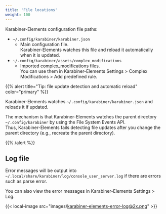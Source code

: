 ```yaml
---
title: 'File locations'
weight: 100
---
```


Karabiner-Elements configuration file paths:

-   `~/.config/karabiner/karabiner.json`
    -   Main configuration file.<br />
        Karabiner-Elements watches this file and reload it automatically when it is updated.
-   `~/.config/karabiner/assets/complex_modifications`
    -   Imported complex_modifications files.<br />
        You can use them in Karabiner-Elements Settings > Complex Modifications > Add predefined rule.

{{% alert title="Tip: file update detection and automatic reload" color="primary" %}}

Karabiner-Elements watches `~/.config/karabiner/karabiner.json` and reloads it if updated.

The mechanism is that Karabiner-Elements watches the parent directory `~/.config/karabiner` by using the File System Events API.<br />
Thus, Karabiner-Elements fails detecting file updates after you change the parent directory (e.g., recreate the parent directory).

{{% /alert %}}

## Log file

Error messages will be output into `~/.local/share/karabiner/log/console_user_server.log` if there are errors such as parse error.

You can also view the error messages in Karabiner-Elements Settings > Log.

{{< local-image src="images/karabiner-elements-error-log@2x.png" >}}
